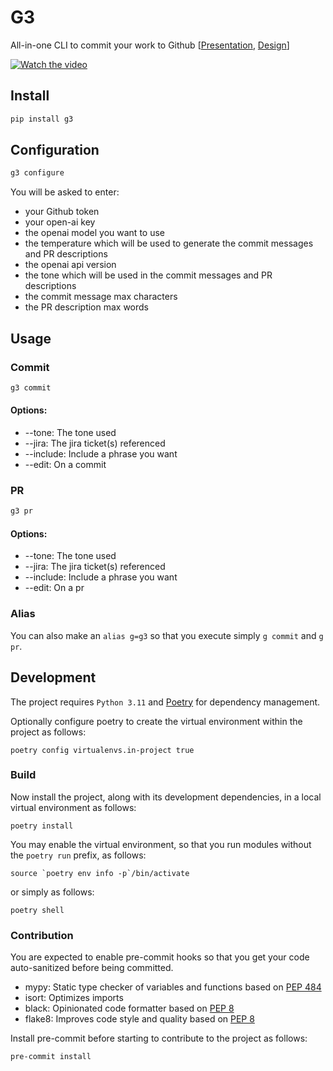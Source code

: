 # G3
All-in-one CLI to commit your work to Github [[Presentation](https://docs.google.com/presentation/d/1BZN4cfeGYR9U4UjXF6wH_-x9l8DwGOgJRZr7UDKXiMQ/), [Design](https://docs.google.com/document/d/1b3SkLVnrB_P-lYsD2Kv-fO-oUHciovQbTQbKsNswHtA)]

[![Watch the video](docs/g.png)](https://youtu.be/dTKCxIoPC54)

## Install
```bash
pip install g3
```

## Configuration

```bash
g3 configure
```

You will be asked to enter:
- your Github token 
- your open-ai key
- the openai model you want to use
- the temperature which will be used to generate the commit messages and PR descriptions
- the openai api version
- the tone which will be used in the commit messages and PR descriptions
- the commit message max characters
- the PR description max words


## Usage

### Commit

```bash
g3 commit
```

#### Options:
- --tone: The tone used
- --jira: The jira ticket(s) referenced
- --include: Include a phrase you want
- --edit: On a commit

### PR

```bash
g3 pr
```

#### Options:
- --tone: The tone used
- --jira: The jira ticket(s) referenced
- --include: Include a phrase you want
- --edit: On a pr

### Alias

You can also make an `alias g=g3` so that you execute simply `g commit` and `g pr`.

## Development

The project requires `Python 3.11` and [Poetry](https://python-poetry.org/docs/#installation) for dependency management. 

Optionally configure poetry to create the virtual environment within the project as follows:
```shell script
poetry config virtualenvs.in-project true
```

### Build

Now install the project, along with its development dependencies, in a local virtual environment as follows:

```shell
poetry install
```
You may enable the virtual environment, so that you run modules without the `poetry run` prefix, as follows:
```
source `poetry env info -p`/bin/activate
```
or simply as follows:
```
poetry shell
```

### Contribution

You are expected to enable pre-commit hooks so that you get your code auto-sanitized before being committed.
* mypy:   Static type checker of variables and functions based on [PEP 484](https://peps.python.org/pep-0484/) 
* isort:  Optimizes imports
* black:  Opinionated code formatter based on [PEP 8](https://peps.python.org/pep-0008/) 
* flake8: Improves code style and quality based on [PEP 8](https://peps.python.org/pep-0008/)

Install pre-commit before starting to contribute to the project as follows:
```
pre-commit install
```
